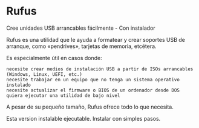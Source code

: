 # Rufus
Cree unidades USB arrancables fácilmente - Con instalador

Rufus es una utilidad que le ayuda a formatear y crear soportes USB de arranque, como «pendrives», tarjetas de memoria, etcétera.

Es especialmente útil en casos donde:

    necesite crear medios de instalación USB a partir de ISOs arrancables (Windows, Linux, UEFI, etc.)
    necesite trabajar en un equipo que no tenga un sistema operativo instalado
    necesite actualizar el firmware o BIOS de un ordenador desde DOS
    quiera ejecutar una utilidad de bajo nivel

A pesar de su pequeño tamaño, Rufus ofrece todo lo que necesita.

Esta version instalable ejecutable. Instalar con simples pasos. 
